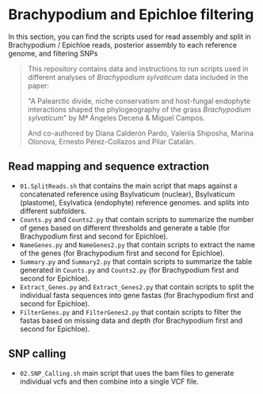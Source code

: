 # Brachypodium and Epichloe filtering

In this section, you can find the scripts used for read assembly and split in Brachypodium / Epichloe reads, posterior assembly to each reference genome, and filtering SNPs

> This repository contains data and instructions to run scripts used in different analyses of *Brachypodium sylvaticum* data included in the paper:
>
> "A Palearctic divide, niche conservatism and host-fungal endophyte interactions shaped the phylogeography of the grass *Brachypodium sylvaticum*" by Mª Ángeles Decena & Miguel Campos.
>
> And co-authored by Diana Calderón Pardo, Valeriia Shiposha, Marina Olonova, Ernesto Pérez-Collazos and Pilar Catalán. 

## Read mapping and sequence extraction
- `01.SplitReads.sh` that contains the main script that maps against a concatenated reference using Bsylvaticum (nuclear), Bsylvaticum (plastome), Esylvatica (endophyte) reference genomes. and splits into different subfolders.
- `Counts.py` and `Counts2.py` that contain scripts to summarize the number of genes based on different thresholds and generate a table (for Brachypodium first and second for Epichloe).
- `NameGenes.py` and `NameGenes2.py` that contain scripts to extract the name of the genes (for Brachypodium first and second for Epichloe).
- `Summary.py` and `Summary2.py` that contain scripts to summarize the table generated in `Counts.py` and `Counts2.py` (for Brachypodium first and second for Epichloe).
- `Extract_Genes.py` and `Extract_Genes2.py` that contain scripts to split the individual fasta sequences into gene fastas (for Brachypodium first and second for Epichloe).
- `FilterGenes.py` and `FilterGenes2.py` that contain scripts to filter the fastas based on missing data and depth (for Brachypodium first and second for Epichloe).

## SNP calling
- `02.SNP_Calling.sh` main script that uses the bam files to generate individual vcfs and then combine into a single VCF file.
